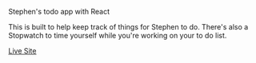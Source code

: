 Stephen's todo app with React

This is built to help keep track of things for Stephen to do.
There's also a Stopwatch to time yourself while you're working on your to do list.

[Live Site](https://stephenli305.github.io/react-to-do/)